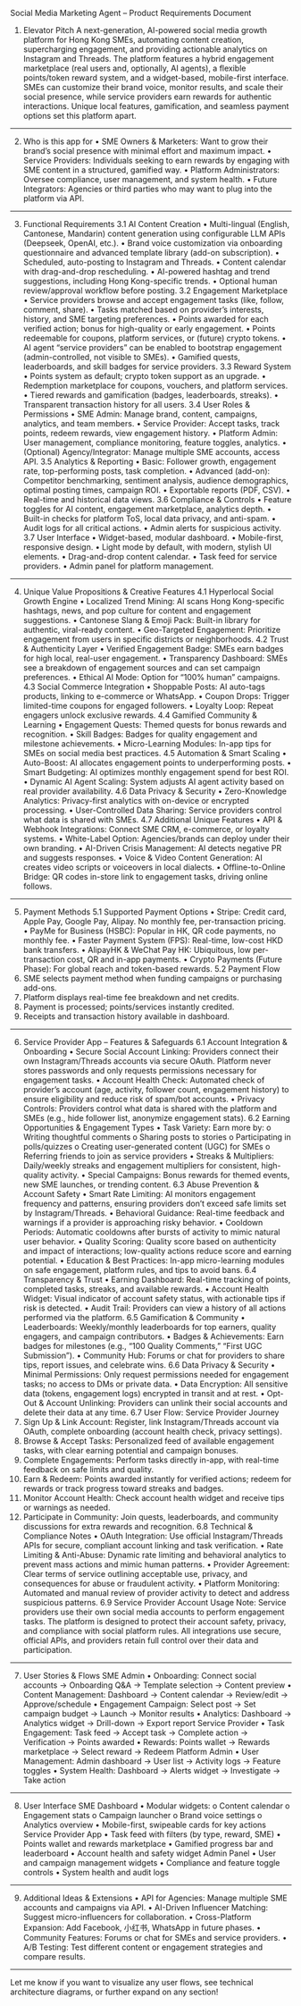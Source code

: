Social Media Marketing Agent – Product Requirements Document
1. Elevator Pitch
A next-generation, AI-powered social media growth platform for Hong Kong SMEs, automating content creation, supercharging engagement, and providing actionable analytics on Instagram and Threads. The platform features a hybrid engagement marketplace (real users and, optionally, AI agents), a flexible points/token reward system, and a widget-based, mobile-first interface. SMEs can customize their brand voice, monitor results, and scale their social presence, while service providers earn rewards for authentic interactions. Unique local features, gamification, and seamless payment options set this platform apart.
________________________________________
2. Who is this app for
•	SME Owners & Marketers:
Want to grow their brand’s social presence with minimal effort and maximum impact.
•	Service Providers:
Individuals seeking to earn rewards by engaging with SME content in a structured, gamified way.
•	Platform Administrators:
Oversee compliance, user management, and system health.
•	Future Integrators:
Agencies or third parties who may want to plug into the platform via API.
________________________________________
3. Functional Requirements
3.1 AI Content Creation
•	Multi-lingual (English, Cantonese, Mandarin) content generation using configurable LLM APIs (Deepseek, OpenAI, etc.).
•	Brand voice customization via onboarding questionnaire and advanced template library (add-on subscription).
•	Scheduled, auto-posting to Instagram and Threads.
•	Content calendar with drag-and-drop rescheduling.
•	AI-powered hashtag and trend suggestions, including Hong Kong-specific trends.
•	Optional human review/approval workflow before posting.
3.2 Engagement Marketplace
•	Service providers browse and accept engagement tasks (like, follow, comment, share).
•	Tasks matched based on provider’s interests, history, and SME targeting preferences.
•	Points awarded for each verified action; bonus for high-quality or early engagement.
•	Points redeemable for coupons, platform services, or (future) crypto tokens.
•	AI agent “service providers” can be enabled to bootstrap engagement (admin-controlled, not visible to SMEs).
•	Gamified quests, leaderboards, and skill badges for service providers.
3.3 Reward System
•	Points system as default; crypto token support as an upgrade.
•	Redemption marketplace for coupons, vouchers, and platform services.
•	Tiered rewards and gamification (badges, leaderboards, streaks).
•	Transparent transaction history for all users.
3.4 User Roles & Permissions
•	SME Admin:
Manage brand, content, campaigns, analytics, and team members.
•	Service Provider:
Accept tasks, track points, redeem rewards, view engagement history.
•	Platform Admin:
User management, compliance monitoring, feature toggles, analytics.
•	(Optional) Agency/Integrator:
Manage multiple SME accounts, access API.
3.5 Analytics & Reporting
•	Basic: Follower growth, engagement rate, top-performing posts, task completion.
•	Advanced (add-on): Competitor benchmarking, sentiment analysis, audience demographics, optimal posting times, campaign ROI.
•	Exportable reports (PDF, CSV).
•	Real-time and historical data views.
3.6 Compliance & Controls
•	Feature toggles for AI content, engagement marketplace, analytics depth.
•	Built-in checks for platform ToS, local data privacy, and anti-spam.
•	Audit logs for all critical actions.
•	Admin alerts for suspicious activity.
3.7 User Interface
•	Widget-based, modular dashboard.
•	Mobile-first, responsive design.
•	Light mode by default, with modern, stylish UI elements.
•	Drag-and-drop content calendar.
•	Task feed for service providers.
•	Admin panel for platform management.
________________________________________
4. Unique Value Propositions & Creative Features
4.1 Hyperlocal Social Growth Engine
•	Localized Trend Mining:
AI scans Hong Kong-specific hashtags, news, and pop culture for content and engagement suggestions.
•	Cantonese Slang & Emoji Pack:
Built-in library for authentic, viral-ready content.
•	Geo-Targeted Engagement:
Prioritize engagement from users in specific districts or neighborhoods.
4.2 Trust & Authenticity Layer
•	Verified Engagement Badge:
SMEs earn badges for high local, real-user engagement.
•	Transparency Dashboard:
SMEs see a breakdown of engagement sources and can set campaign preferences.
•	Ethical AI Mode:
Option for “100% human” campaigns.
4.3 Social Commerce Integration
•	Shoppable Posts:
AI auto-tags products, linking to e-commerce or WhatsApp.
•	Coupon Drops:
Trigger limited-time coupons for engaged followers.
•	Loyalty Loop:
Repeat engagers unlock exclusive rewards.
4.4 Gamified Community & Learning
•	Engagement Quests:
Themed quests for bonus rewards and recognition.
•	Skill Badges:
Badges for quality engagement and milestone achievements.
•	Micro-Learning Modules:
In-app tips for SMEs on social media best practices.
4.5 Automation & Smart Scaling
•	Auto-Boost:
AI allocates engagement points to underperforming posts.
•	Smart Budgeting:
AI optimizes monthly engagement spend for best ROI.
•	Dynamic AI Agent Scaling:
System adjusts AI agent activity based on real provider availability.
4.6 Data Privacy & Security
•	Zero-Knowledge Analytics:
Privacy-first analytics with on-device or encrypted processing.
•	User-Controlled Data Sharing:
Service providers control what data is shared with SMEs.
4.7 Additional Unique Features
•	API & Webhook Integrations:
Connect SME CRM, e-commerce, or loyalty systems.
•	White-Label Option:
Agencies/brands can deploy under their own branding.
•	AI-Driven Crisis Management:
AI detects negative PR and suggests responses.
•	Voice & Video Content Generation:
AI creates video scripts or voiceovers in local dialects.
•	Offline-to-Online Bridge:
QR codes in-store link to engagement tasks, driving online follows.
________________________________________
5. Payment Methods
5.1 Supported Payment Options
•	Stripe:
Credit card, Apple Pay, Google Pay, Alipay. No monthly fee, per-transaction pricing.
•	PayMe for Business (HSBC):
Popular in HK, QR code payments, no monthly fee.
•	Faster Payment System (FPS):
Real-time, low-cost HKD bank transfers.
•	AlipayHK & WeChat Pay HK:
Ubiquitous, low per-transaction cost, QR and in-app payments.
•	Crypto Payments (Future Phase):
For global reach and token-based rewards.
5.2 Payment Flow
1.	SME selects payment method when funding campaigns or purchasing add-ons.
2.	Platform displays real-time fee breakdown and net credits.
3.	Payment is processed; points/services instantly credited.
4.	Receipts and transaction history available in dashboard.
________________________________________
6. Service Provider App – Features & Safeguards
6.1 Account Integration & Onboarding
•	Secure Social Account Linking:
Providers connect their own Instagram/Threads accounts via secure OAuth.
Platform never stores passwords and only requests permissions necessary for engagement tasks.
•	Account Health Check:
Automated check of provider’s account (age, activity, follower count, engagement history) to ensure eligibility and reduce risk of spam/bot accounts.
•	Privacy Controls:
Providers control what data is shared with the platform and SMEs (e.g., hide follower list, anonymize engagement stats).
6.2 Earning Opportunities & Engagement Types
•	Task Variety:
Earn more by: 
o	Writing thoughtful comments
o	Sharing posts to stories
o	Participating in polls/quizzes
o	Creating user-generated content (UGC) for SMEs
o	Referring friends to join as service providers
•	Streaks & Multipliers:
Daily/weekly streaks and engagement multipliers for consistent, high-quality activity.
•	Special Campaigns:
Bonus rewards for themed events, new SME launches, or trending content.
6.3 Abuse Prevention & Account Safety
•	Smart Rate Limiting:
AI monitors engagement frequency and patterns, ensuring providers don’t exceed safe limits set by Instagram/Threads.
•	Behavioral Guidance:
Real-time feedback and warnings if a provider is approaching risky behavior.
•	Cooldown Periods:
Automatic cooldowns after bursts of activity to mimic natural user behavior.
•	Quality Scoring:
Quality score based on authenticity and impact of interactions; low-quality actions reduce score and earning potential.
•	Education & Best Practices:
In-app micro-learning modules on safe engagement, platform rules, and tips to avoid bans.
6.4 Transparency & Trust
•	Earning Dashboard:
Real-time tracking of points, completed tasks, streaks, and available rewards.
•	Account Health Widget:
Visual indicator of account safety status, with actionable tips if risk is detected.
•	Audit Trail:
Providers can view a history of all actions performed via the platform.
6.5 Gamification & Community
•	Leaderboards:
Weekly/monthly leaderboards for top earners, quality engagers, and campaign contributors.
•	Badges & Achievements:
Earn badges for milestones (e.g., “100 Quality Comments,” “First UGC Submission”).
•	Community Hub:
Forums or chat for providers to share tips, report issues, and celebrate wins.
6.6 Data Privacy & Security
•	Minimal Permissions:
Only request permissions needed for engagement tasks; no access to DMs or private data.
•	Data Encryption:
All sensitive data (tokens, engagement logs) encrypted in transit and at rest.
•	Opt-Out & Account Unlinking:
Providers can unlink their social accounts and delete their data at any time.
6.7 User Flow: Service Provider Journey
1.	Sign Up & Link Account:
Register, link Instagram/Threads account via OAuth, complete onboarding (account health check, privacy settings).
2.	Browse & Accept Tasks:
Personalized feed of available engagement tasks, with clear earning potential and campaign bonuses.
3.	Complete Engagements:
Perform tasks directly in-app, with real-time feedback on safe limits and quality.
4.	Earn & Redeem:
Points awarded instantly for verified actions; redeem for rewards or track progress toward streaks and badges.
5.	Monitor Account Health:
Check account health widget and receive tips or warnings as needed.
6.	Participate in Community:
Join quests, leaderboards, and community discussions for extra rewards and recognition.
6.8 Technical & Compliance Notes
•	OAuth Integration:
Use official Instagram/Threads APIs for secure, compliant account linking and task verification.
•	Rate Limiting & Anti-Abuse:
Dynamic rate limiting and behavioral analytics to prevent mass actions and mimic human patterns.
•	Provider Agreement:
Clear terms of service outlining acceptable use, privacy, and consequences for abuse or fraudulent activity.
•	Platform Monitoring:
Automated and manual review of provider activity to detect and address suspicious patterns.
6.9 Service Provider Account Usage
Note:
Service providers use their own social media accounts to perform engagement tasks. The platform is designed to protect their account safety, privacy, and compliance with social platform rules. All integrations use secure, official APIs, and providers retain full control over their data and participation.
________________________________________
7. User Stories & Flows
SME Admin
•	Onboarding:
Connect social accounts → Onboarding Q&A → Template selection → Content preview
•	Content Management:
Dashboard → Content calendar → Review/edit → Approve/schedule
•	Engagement Campaign:
Select post → Set campaign budget → Launch → Monitor results
•	Analytics:
Dashboard → Analytics widget → Drill-down → Export report
Service Provider
•	Task Engagement:
Task feed → Accept task → Complete action → Verification → Points awarded
•	Rewards:
Points wallet → Rewards marketplace → Select reward → Redeem
Platform Admin
•	User Management:
Admin dashboard → User list → Activity logs → Feature toggles
•	System Health:
Dashboard → Alerts widget → Investigate → Take action
________________________________________
8. User Interface
SME Dashboard
•	Modular widgets:
o	Content calendar
o	Engagement stats
o	Campaign launcher
o	Brand voice settings
o	Analytics overview
•	Mobile-first, swipeable cards for key actions
Service Provider App
•	Task feed with filters (by type, reward, SME)
•	Points wallet and rewards marketplace
•	Gamified progress bar and leaderboard
•	Account health and safety widget
Admin Panel
•	User and campaign management widgets
•	Compliance and feature toggle controls
•	System health and audit logs
________________________________________
9. Additional Ideas & Extensions
•	API for Agencies:
Manage multiple SME accounts and campaigns via API.
•	AI-Driven Influencer Matching:
Suggest micro-influencers for collaboration.
•	Cross-Platform Expansion:
Add Facebook, 小红书, WhatsApp in future phases.
•	Community Features:
Forums or chat for SMEs and service providers.
•	A/B Testing:
Test different content or engagement strategies and compare results.
________________________________________
Let me know if you want to visualize any user flows, see technical architecture diagrams, or further expand on any section!

